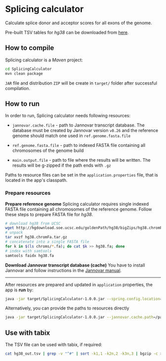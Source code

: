 # Splicing calculator
Calculate splice donor and acceptor scores for all exons of the genome.

Pre-built TSV tables for *hg38* can be downloaded from [here](https://s3-eu-west-1.amazonaws.com/danisd/SplicingCalculatorData.zip).

## How to compile

Splicing calculator is a *Maven* project:

```bash
cd SplicingCalculator
mvn clean package
```

`JAR` file and distribution `ZIP` will be create in `target/` folder after successful compilation.

## How to run
In order to run, Splicing calculator needs following resources:

- `jannovar.cache.file` - path to Jannovar transcript database. The database must be created by Jannovar version `v0.26` and the reference genome should match one used in `ref.genome.fasta.file`

- `ref.genome.fasta.file` - path to indexed FASTA file containing all chromosomes of the genome build

- `main.output.file` - path to file where the results will be written. The results will be g-zipped if the path ends with `.gz`

Paths to resource files can be set in the `application.properties` file, that is located in the app's classpath.

### Prepare resources

**Prepare reference genome**
Splicing calculator requires single indexed FASTA file containing all chromosomes of the reference genome. Follow these steps to prepare FASTA file for *hg38*.

```bash
# download hg38 from UCSC
wget http://hgdownload.soe.ucsc.edu/goldenPath/hg38/bigZips/hg38.chromFa.tar.gz
# unpack
tar xvzf hg38.chromFa.tar.gz
# concatenate into a single FASTA file
for k in $(ls chroms/*.fa); do cat $k >> hg38.fa; done
# index with samtools
samtools faidx hg38.fa
```

**Download Jannovar transcript database (cache)**
You have to install Jannovar and follow instructions in the [Jannovar manual](https://doc-openbio.readthedocs.io/projects/jannovar/en/v0.26/download.html).

------

After resources are prepared and updated in `application` properties, the app is **run** by:

```bash
java -jar target/SplicingCalculator-1.0.0.jar --spring.config.location=target/classes/application.properties calculate
```
Alternatively, you can provide the paths to resources directly

```bash
java -jar target/SplicingCalculator-1.0.0.jar --jannovar.cache.path=/path/to/cache.ser --ref.genome.fasta.file=/path/to/hg38.fa --main.output.file=hg38_out.tsv
```

## Use with tabix

The TSV file can be used with tabix, if required:

```bash
cat hg38_out.tsv | grep -v "^#" | sort -k1,1 -k2n,2 -k3n,3 | bgzip -c > hg38_out.tsv.gz && tabix -p bed hg38_out.tsv.gz
```


